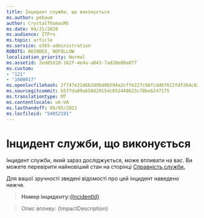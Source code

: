 ```yaml
---
title: Інцидент служби, що виконується
ms.author: pebaum
author: CrystalThomasMS
ms.date: 04/21/2020
ms.audience: ITPro
ms.topic: article
ms.service: o365-administration
ROBOTS: NOINDEX, NOFOLLOW
localization_priority: Normal
ms.assetid: 2ed85d10-162f-4e4a-a843-7ad20e00a077
ms.custom:
- "121"
- "1600017"
ms.openlocfilehash: 2f747e2146b2d9bd0b594a2cffe227c98fcdd6f612fdf264c82fbda91f4fca99
ms.sourcegitcommit: b5f7da89a650d2915dc652449623c78be6247175
ms.translationtype: MT
ms.contentlocale: uk-UA
ms.lasthandoff: 08/05/2021
ms.locfileid: "54052191"
---
```

# <a name="service-incident-in-progress"></a>Інцидент служби, що виконується

Інцидент служби, який зараз досліджується, може впливати на вас. Ви можете перевірити найновіший стан на сторінці [Справність служби.](https://admin.microsoft.com/adminportal/home#/servicehealth)
  
Для вашої зручності зведені відомості про цей інцидент наведено нижче.
  
> **Номер інциденту:**[{IncidentId}](https://admin.microsoft.com/adminportal/home#/servicehealth)
    
> Опис впливу: {ImpactDescription}
